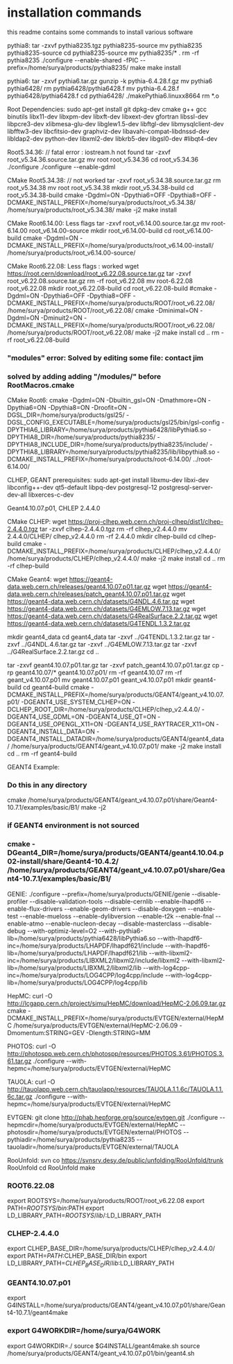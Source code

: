 # installation commands
this readme contains some commands to install various software



pythia8:
tar -zxvf pythia8235.tgz
pythia8235-source
mv pythia8235 pythia8235-source
cd pythia8235-source
mv pythia8235/* .
rm -rf pythia8235
./configure --enable-shared -fPIC --prefix=/home/surya/products/pythia8235/
make
make install


pythia6:
tar -zxvf pythia6.tar.gz
gunzip -k pythia-6.4.28.f.gz
mv pythia6 pythia6428/
rm pythia6428/pythia6428.f
mv pythia-6.4.28.f pythia6428/pythia6428.f
cd pythia6428/
./makePythia6.linuxx8664
rm *.o


Root Dependencies:
sudo apt-get install git dpkg-dev cmake g++ gcc binutils libx11-dev libxpm-dev libxft-dev libxext-dev gfortran libssl-dev libpcre3-dev xlibmesa-glu-dev libglew1.5-dev libftgl-dev libmysqlclient-dev libfftw3-dev libcfitsio-dev graphviz-dev libavahi-compat-libdnssd-dev libldap2-dev python-dev libxml2-dev libkrb5-dev libgsl0-dev #libqt4-dev

Root5.34.36: // fatal error : iostream.h not found
tar -zxvf root_v5.34.36.source.tar.gz
mv root root_v5.34.36
cd root_v5.34.36
./configure
./configure --enable-gdml


CMake Root5.34.38: // not worked
tar -zxvf root_v5.34.38.source.tar.gz
rm root_v5.34.38
mv root root_v5.34.38
mkdir root_v5.34.38-build
cd root_v5.34.38-build
cmake -Dgdml=ON -Dpythia6=OFF -Dpythia8=OFF -DCMAKE_INSTALL_PREFIX=/home/surya/products/root_v5.34.38/ /home/surya/products/root_v5.34.38/
make -j2
make install



CMake Root6.14.00: Less flags
tar -zxvf root_v6.14.00.source.tar.gz
mv root-6.14.00 root_v6.14.00-source
mkdir root_v6.14.00-build
cd root_v6.14.00-build
cmake -Dgdml=ON -DCMAKE_INSTALL_PREFIX=/home/surya/products/root_v6.14.00-install/ /home/surya/products/root_v6.14.00-source/


CMake Root6.22.08: Less flags : worked
wget https://root.cern/download/root_v6.22.08.source.tar.gz
tar -zxvf root_v6.22.08.source.tar.gz
rm -rf root_v6.22.08
mv root-6.22.08 root_v6.22.08
mkdir root_v6.22.08-build
cd root_v6.22.08-build
#cmake -Dgdml=ON -Dpythia6=OFF -Dpythia8=OFF -DCMAKE_INSTALL_PREFIX=/home/surya/products/ROOT/root_v6.22.08/ /home/surya/products/ROOT/root_v6.22.08/
cmake -Dminimal=ON -Dgdml=ON -Dminuit2=ON -DCMAKE_INSTALL_PREFIX=/home/surya/products/ROOT/root_v6.22.08/ /home/surya/products/ROOT/root_v6.22.08/
make -j2
make install
cd ..
rm -rf root_v6.22.08-build

### "modules" error: Solved by editing some file: contact jim
### solved by adding adding "/modules/" before RootMacros.cmake



CMake Root6:
cmake -Dgdml=ON -Dbuiltin_gsl=ON -Dmathmore=ON -Dpythia6=ON -Dpythia8=ON -Droofit=ON -DGSL_DIR=/home/surya/products/gsl25/ -DGSL_CONFIG_EXECUTABLE=/home/surya/products/gsl25/bin/gsl-config -DPYTHIA6_LIBRARY=/home/surya/products/pythia6428/libPythia6.so -DPYTHIA8_DIR=/home/surya/products/pythia8235/ -DPYTHIA8_INCLUDE_DIR=/home/surya/products/pythia8235/include/ -DPYTHIA8_LIBRARY=/home/surya/products/pythia8235/lib/libpythia8.so -DCMAKE_INSTALL_PREFIX=/home/surya/products/root-6.14.00/ ../root-6.14.00/


CLHEP, GEANT prerequisites:
sudo apt-get install libxmu-dev libxi-dev libconfig++-dev qt5-default libpq-dev postgresql-12 postgresql-server-dev-all libxerces-c-dev



Geant4.10.07.p01, CHLEP 2.4.4.0

CMake CLHEP:
wget https://proj-clhep.web.cern.ch/proj-clhep/dist1/clhep-2.4.4.0.tgz
tar -zxvf clhep-2.4.4.0.tgz
rm -rf clhep_v2.4.4.0
mv 2.4.4.0/CLHEP/ clhep_v2.4.4.0
rm -rf 2.4.4.0
mkdir clhep-build
cd clhep-build
cmake -DCMAKE_INSTALL_PREFIX=/home/surya/products/CLHEP/clhep_v2.4.4.0/ /home/surya/products/CLHEP/clhep_v2.4.4.0/
make -j2
make install
cd ..
rm -rf clhep-build


CMake Geant4:
wget https://geant4-data.web.cern.ch/releases/geant4.10.07.p01.tar.gz
wget https://geant4-data.web.cern.ch/releases/patch_geant4.10.07.p01.tar.gz
wget https://geant4-data.web.cern.ch/datasets/G4NDL.4.6.tar.gz
wget https://geant4-data.web.cern.ch/datasets/G4EMLOW.7.13.tar.gz
wget https://geant4-data.web.cern.ch/datasets/G4RealSurface.2.2.tar.gz
wget https://geant4-data.web.cern.ch/datasets/G4TENDL.1.3.2.tar.gz

mkdir geant4_data
cd geant4_data
tar -zxvf ../G4TENDL.1.3.2.tar.gz 
tar -zxvf ../G4NDL.4.6.tar.gz 
tar -zxvf ../G4EMLOW.7.13.tar.gz 
tar -zxvf ../G4RealSurface.2.2.tar.gz 
cd ..

tar -zxvf geant4.10.07.p01.tar.gz
tar -zxvf patch_geant4.10.07.p01.tar.gz
cp -rp geant4.10.07/* geant4.10.07.p01/
rm -rf geant4.10.07
rm -rf geant_v4.10.07.p01
mv geant4.10.07.p01 geant_v4.10.07.p01
mkdir geant4-build
cd geant4-build
cmake -DCMAKE_INSTALL_PREFIX=/home/surya/products/GEANT4/geant_v4.10.07.p01/ -DGEANT4_USE_SYSTEM_CLHEP=ON -DCLHEP_ROOT_DIR=/home/surya/products/CLHEP/clhep_v2.4.4.0/ -DGEANT4_USE_GDML=ON -DGEANT4_USE_QT=ON -DGEANT4_USE_OPENGL_X11=ON -DGEANT4_USE_RAYTRACER_X11=ON -DGEANT4_INSTALL_DATA=ON -DGEANT4_INSTALL_DATADIR=/home/surya/products/GEANT4/geant4_data/ /home/surya/products/GEANT4/geant_v4.10.07.p01/
make -j2
make install
cd ..
rm -rf geant4-build


GEANT4 Example:
### Do this in any directory
cmake /home/surya/products/GEANT4/geant_v4.10.07.p01/share/Geant4-10.7.1/examples/basic/B1/
make -j2

### if GEANT4 environment is not sourced
### cmake -DGeant4_DIR=/home/surya/products/GEANT4/geant4.10.04.p02-install/share/Geant4-10.4.2/ /home/surya/products/GEANT4/geant_v4.10.07.p01/share/Geant4-10.7.1/examples/basic/B1/




GENIE:
./configure --prefix=/home/surya/products/GENIE/genie --disable-profiler --disable-validation-tools --disable-cernlib --enable-lhapdf6 --enable-flux-drivers --enable-geom-drivers --disable-doxygen --enable-test --enable-mueloss --enable-dylibversion --enable-t2k --enable-fnal --enable-atmo --enable-nucleon-decay --disable-masterclass --disable-debug --with-optimiz-level=O2 --with-pythia6-lib=/home/surya/products/pythia6428/libPythia6.so --with-lhapdf6-inc=/home/surya/products/LHAPDF/lhapdf621/include --with-lhapdf6-lib=/home/surya/products/LHAPDF/lhapdf621/lib --with-libxml2-inc=/home/surya/products/LIBXML2/libxml2/include/libxml2 --with-libxml2-lib=/home/surya/products/LIBXML2/libxml2/lib --with-log4cpp-inc=/home/surya/products/LOG4CPP/log4cpp/include --with-log4cpp-lib=/home/surya/products/LOG4CPP/log4cpp/lib

HepMC:
curl -O http://lcgapp.cern.ch/project/simu/HepMC/download/HepMC-2.06.09.tar.gz
cmake -DCMAKE_INSTALL_PREFIX=/home/surya/products/EVTGEN/external/HepMC /home/surya/products/EVTGEN/external/HepMC-2.06.09 -Dmomentum:STRING=GEV -Dlength:STRING=MM

PHOTOS:
curl -O http://photospp.web.cern.ch/photospp/resources/PHOTOS.3.61/PHOTOS.3.61.tar.gz
./configure --with-hepmc=/home/surya/products/EVTGEN/external/HepMC

TAUOLA:
curl -O http://tauolapp.web.cern.ch/tauolapp/resources/TAUOLA.1.1.6c/TAUOLA.1.1.6c.tar.gz
./configure --with-hepmc=/home/surya/products/EVTGEN/external/HepMC

EVTGEN:
git clone http://phab.hepforge.org/source/evtgen.git
./configure --hepmcdir=/home/surya/products/EVTGEN/external/HepMC --photosdir=/home/surya/products/EVTGEN/external/PHOTOS --pythiadir=/home/surya/products/pythia8235 --tauoladir=/home/surya/products/EVTGEN/external/TAUOLA

RooUnfold:
svn co https://svnsrv.desy.de/public/unfolding/RooUnfold/trunk RooUnfold
cd RooUnfold
make


### ROOT6.22.08
export ROOTSYS=/home/surya/products/ROOT/root_v6.22.08
export PATH=$ROOTSYS/bin:$PATH
export LD_LIBRARY_PATH=$ROOTSYS/lib/:$LD_LIBRARY_PATH

### CLHEP-2.4.4.0
export CLHEP_BASE_DIR=/home/surya/products/CLHEP/clhep_v2.4.4.0/
export PATH=$PATH:$CLHEP_BASE_DIR/bin
export LD_LIBRARY_PATH=$CLHEP_BASE_DIR/lib:$LD_LIBRARY_PATH

### GEANT4.10.07.p01
export G4INSTALL=/home/surya/products/GEANT4/geant_v4.10.07.p01/share/Geant4-10.7.1/geant4make
### export G4WORKDIR=/home/surya/G4WORK
export G4WORKDIR=./
source $G4INSTALL/geant4make.sh
source /home/surya/products/GEANT4/geant_v4.10.07.p01/bin/geant4.sh

